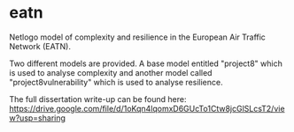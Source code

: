# eatn
Netlogo model of complexity and resilience in the European Air Traffic Network (EATN).

Two different models are provided. A base model entitled "project8" which is used to analyse complexity and another model called "project8vulnerability" which is used to analyse resilience.

The full dissertation write-up can be found here: https://drive.google.com/file/d/1oKqn4lqomxD6GUcTo1Ctw8jcGlSLcsT2/view?usp=sharing
